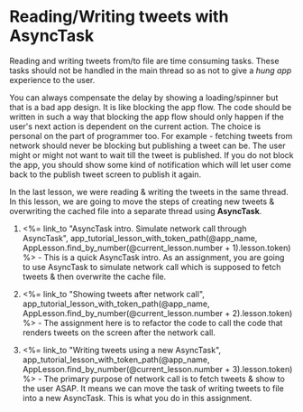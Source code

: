 # Reading/Writing tweets with AsyncTask

Reading and writing tweets from/to file are time consuming tasks. These tasks should not be handled in the main thread so as not to give a *hung app* experience to the user.

You can always compensate the delay by showing a loading/spinner but that is a bad app design. It is like blocking the app flow. The code should be written in such a way that blocking the app flow should only happen if the user's next action is dependent on the current action. The choice is personal on the part of programmer too. For example - fetching tweets from network should never be blocking but publishing a tweet can be. The user might or might not want to wait till the tweet is published. If you do not block the app, you should show some kind of notification which will let user come back to the publish tweet screen to publish it again. 

In the last lesson, we were reading & writing the tweets in the same thread. In this lesson, we are going to move the steps of creating new tweets & overwriting the cached file into a separate thread using **AsyncTask**.

1. <%= link_to "AsyncTask intro. Simulate network call through AsyncTask", app_tutorial_lesson_with_token_path(@app_name, AppLesson.find_by_number(@current_lesson.number + 1).lesson.token) %> - This is a quick AsyncTask intro. As an assignment, you are going to use AsyncTask to simulate network call which is supposed to fetch tweets & then overwrite the cache file. 

2. <%= link_to "Showing tweets after network call", app_tutorial_lesson_with_token_path(@app_name, AppLesson.find_by_number(@current_lesson.number + 2).lesson.token) %> - The assignment here is to refactor the code to call the code that renders tweets on the screen after the network call. 

3. <%= link_to "Writing tweets using a new AsyncTask", app_tutorial_lesson_with_token_path(@app_name, AppLesson.find_by_number(@current_lesson.number + 3).lesson.token) %> - The primary purpose of network call is to fetch tweets & show to the user ASAP. It means we can move the task of writing tweets to file into a new AsyncTask. This is what you do in this assignment.


